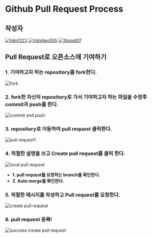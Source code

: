 # **Github Pull Request Process**

## 작성자
[![tdm1223](https://avatars1.githubusercontent.com/u/21440957?s=100&v=4)](https://github.com/tdm1223)
[![rlatjdwo555](https://avatars0.githubusercontent.com/u/28692938?s=100&v=4)](https://github.com/rlatjdwo555)
[![Stupid07](https://avatars1.githubusercontent.com/u/35564566?s=100&v=4)](https://github.com/Stupid07)

## Pull Request로 오픈소스에 기여하기
### 1. 기여하고자 하는 repository를 **fork**한다.
![fork](https://user-images.githubusercontent.com/35564566/72213315-1f6a8b80-3530-11ea-8b85-0e47e3d96d32.png)

### 2. fork한 자신의 repository로 가서 기여하고자 하는 파일을 수정후 **commit**과 **push**를 한다.
![commit and push](https://user-images.githubusercontent.com/35564566/72213504-77ef5800-3533-11ea-9fec-c6b5814a3f13.png)

### 3. repository로 이동하여 **pull request** 클릭한다.
![pull request1](https://user-images.githubusercontent.com/35564566/72213524-fa781780-3533-11ea-8fef-8293a67128a1.png)

### 4. 적절한 설명을 쓰고 **Create pull request**를 클릭 한다.
![local pull request](https://user-images.githubusercontent.com/35564566/72213576-796d5000-3534-11ea-9155-b8f5e15d00d2.png)
- **1. pull request를 요청하는 branch를 확인한다.**
- **2. Auto merge를 확인한다.**

### 5. 적절한 메시지를 작성하고 **Pull request**를 요청한다.
![create pull request](https://user-images.githubusercontent.com/35564566/72213676-25fc0180-3536-11ea-971b-68481b3b8e2f.png)

### 6. **pull request** 등록!
![success create pull request](https://user-images.githubusercontent.com/35564566/72213689-622f6200-3536-11ea-85a8-cfd674e406e7.png)
